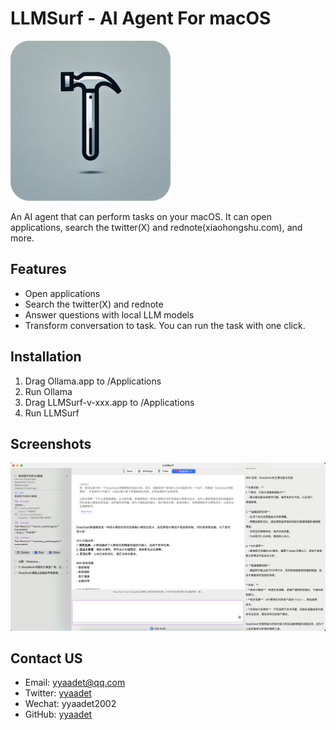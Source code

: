 # LLMSurf - AI Agent For macOS

![LLMSurf](https://raw.githubusercontent.com/yyaadet/llmsurf/main/images/logo.png)

An AI agent that can perform tasks on your macOS. It can open applications, search the twitter(X) and rednote(xiaohongshu.com), and more.

## Features

- Open applications
- Search the twitter(X) and rednote
- Answer questions with local LLM models
- Transform conversation to task. You can run the task with one click.

## Installation

1. Drag Ollama.app to /Applications
2. Run Ollama
3. Drag LLMSurf-v-xxx.app to /Applications
4. Run LLMSurf

## Screenshots

![Main](https://raw.githubusercontent.com/yyaadet/llmsurf/main/screenshots/main.png)

## Contact US

- Email: yyaadet@qq.com
- Twitter: [yyaadet](https://twitter.com/yyaadet)
- Wechat: yyaadet2002
- GitHub: [yyaadet](https://github.com/yyaadet)